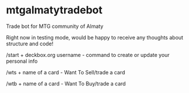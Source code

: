 # mtgalmatytradebot
Trade bot for MTG community of Almaty

Right now in testing mode, would be happy to receive any thoughts about structure and code!

/start + deckbox.org username - command to create or update your personal info

/wts + name of a card - Want To Sell/trade a card

/wtb + name of a card - Want To Buy/trade a card

